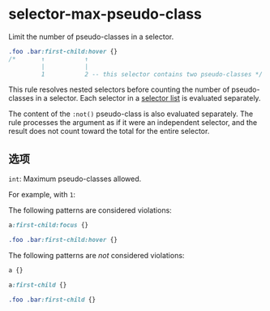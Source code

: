 # selector-max-pseudo-class

Limit the number of pseudo-classes in a selector.

```css
.foo .bar:first-child:hover {}
/*       ↑           ↑
         |           |
         1           2 -- this selector contains two pseudo-classes */
```

This rule resolves nested selectors before counting the number of pseudo-classes in a selector. Each selector in a [selector list](https://www.w3.org/TR/selectors4/#selector-list) is evaluated separately.

The content of the `:not()` pseudo-class is also evaluated separately. The rule processes the argument as if it were an independent selector, and the result does not count toward the total for the entire selector.

## 选项

`int`: Maximum pseudo-classes allowed.

For example, with `1`:

The following patterns are considered violations:

```css
a:first-child:focus {}
```

```css
.foo .bar:first-child:hover {}
```

The following patterns are *not* considered violations:

```css
a {}
```

```css
a:first-child {}
```

```css
.foo .bar:first-child {}
```

